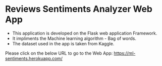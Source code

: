 # Reviews Sentiments Analyzer Web App
* This application is developed on the Flask web application Framework.
* It impliments the Machine learning algorithm - Bag of words.
* The dataset used in the app is taken from Kaggle.

Please click on the below URL to go to the Web App: </n>
https://ml-sentiments.herokuapp.com/ 
